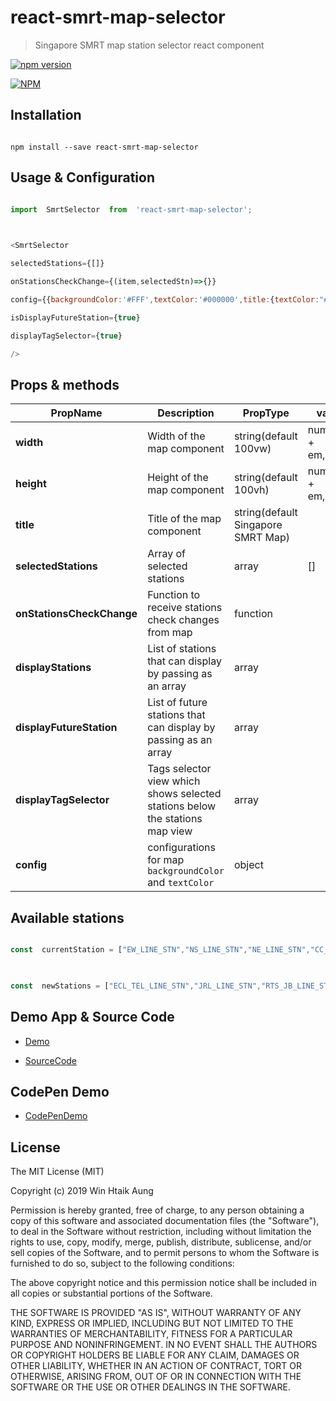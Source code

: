 
  

# react-smrt-map-selector

> Singapore SMRT map station selector react component

  
  
  
  
  

[![npm version](https://badge.fury.io/js/react-smrt-map-selector.svg)](https://badge.fury.io/js/react-smrt-map-selector)

  
  

[![NPM](https://nodei.co/npm/react-smrt-map-selector.png)](https://nodei.co/npm/react-smrt-map-selector/)

  

## Installation

```

npm install --save react-smrt-map-selector

```

  
  

## Usage & Configuration

````javascript

import  SmrtSelector  from  'react-smrt-map-selector';

  

<SmrtSelector

selectedStations={[]}

onStationsCheckChange={(item,selectedStn)=>{}}

config={{backgroundColor:'#FFF',textColor:'#000000',title:{textColor:"#000000"}}}

isDisplayFutureStation={true}

displayTagSelector={true}

/>

````

  

## Props & methods

| PropName | Description|PropType | value | required
|--|--|--|--|--|
|**width** | Width of the map component | string(default 100vw) | number + em,px,%, |false
|**height** | Height of the map component | string(default 100vh) | number + em,px,%, |false
|**title** | Title of the map component | string(default Singapore SMRT Map) | |false
|**selectedStations** | Array of selected stations | array | [] |false
|**onStationsCheckChange** | Function to receive stations check changes from map | function| |True
|**displayStations** | List of stations that can display by passing as an array | array| |True
|**displayFutureStation** | List of future stations that can display by passing as an array | array| |true
|**displayTagSelector** | Tags selector view which shows selected stations below the stations map view| array| |false
|**config** | configurations for map ```backgroundColor``` and ```textColor```| object| |false

  

## Available stations

```javascript

const  currentStation = ["EW_LINE_STN","NS_LINE_STN","NE_LINE_STN","CC_LINE_STN","DTL_LINE_STN","BP_LRT_LINE_STN","NS_SK_LRT_LINE_STN","NS_PG_LRT_LINE_STN"]

  

const  newStations = ["ECL_TEL_LINE_STN","JRL_LINE_STN","RTS_JB_LINE_STN","CC_LINE_NEW_STN","DTL_LINE_NEW_STN","NE_LINE_NEW_STN"]

```

## Demo App & Source Code

  

*  [Demo](https://winhtaikaung.github.io/react-smrt-selector/)

*  [SourceCode](https://github.com/winhtaikaung/react-smrt-selector)

  

## CodePen Demo

  

*  [CodePenDemo](https://codesandbox.io/s/1v9276l7k4)

  
  

## License

The MIT License (MIT)

  

Copyright (c) 2019 Win Htaik Aung

  

Permission is hereby granted, free of charge, to any person obtaining a copy of this software and associated documentation files (the "Software"), to deal in the Software without restriction, including without limitation the rights to use, copy, modify, merge, publish, distribute, sublicense, and/or sell copies of the Software, and to permit persons to whom the Software is furnished to do so, subject to the following conditions:

  

The above copyright notice and this permission notice shall be included in all copies or substantial portions of the Software.

  

THE SOFTWARE IS PROVIDED "AS IS", WITHOUT WARRANTY OF ANY KIND, EXPRESS OR IMPLIED, INCLUDING BUT NOT LIMITED TO THE WARRANTIES OF MERCHANTABILITY, FITNESS FOR A PARTICULAR PURPOSE AND NONINFRINGEMENT. IN NO EVENT SHALL THE AUTHORS OR COPYRIGHT HOLDERS BE LIABLE FOR ANY CLAIM, DAMAGES OR OTHER LIABILITY, WHETHER IN AN ACTION OF CONTRACT, TORT OR OTHERWISE, ARISING FROM, OUT OF OR IN CONNECTION WITH THE SOFTWARE OR THE USE OR OTHER DEALINGS IN THE SOFTWARE.
